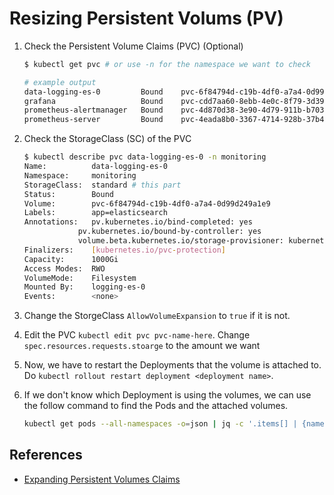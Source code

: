 # Resizing Persistent Volums (PV)

1. Check the Persistent Volume Claims (PVC) (Optional)

    ```bash
    $ kubectl get pvc # or use -n for the namespace we want to check

    # example output
    data-logging-es-0         Bound    pvc-6f84794d-c19b-4df0-a7a4-0d99d249a1e9   1000Gi     RWO            standard       210d
    grafana                   Bound    pvc-cdd7aa60-8ebb-4e0c-8f79-3d3965c1b02e   10Gi       RWO            standard       219d
    prometheus-alertmanager   Bound    pvc-4d870d38-3e90-4d79-911b-b703bdad5b8a   2Gi        RWO            standard       221d
    prometheus-server         Bound    pvc-4eada8b0-3367-4714-928b-37b4f742d1cf   200Gi      RWO            standard       221d
    ```

2. Check the StorageClass (SC) of the PVC

    ```bash
    $ kubectl describe pvc data-logging-es-0 -n monitoring 
    Name:          data-logging-es-0
    Namespace:     monitoring
    StorageClass:  standard # this part 
    Status:        Bound
    Volume:        pvc-6f84794d-c19b-4df0-a7a4-0d99d249a1e9
    Labels:        app=elasticsearch
    Annotations:   pv.kubernetes.io/bind-completed: yes
                pv.kubernetes.io/bound-by-controller: yes
                volume.beta.kubernetes.io/storage-provisioner: kubernetes.io/gce-pd
    Finalizers:    [kubernetes.io/pvc-protection]
    Capacity:      1000Gi
    Access Modes:  RWO
    VolumeMode:    Filesystem
    Mounted By:    logging-es-0
    Events:        <none>
    ```

3. Change the StorgeClass `AllowVolumeExpansion` to `true` if it is not.
4. Edit the PVC `kubectl edit pvc pvc-name-here`. Change `spec.resources.requests.stoarge` to the amount we want
5. Now, we have to restart the Deployments that the volume is attached to. Do `kubectl rollout restart deployment <deployment name>`.
6. If we don't know which Deployment is using the volumes, we can use the follow command to find the Pods and the attached volumes.

    ```bash
    kubectl get pods --all-namespaces -o=json | jq -c '.items[] | {name: .metadata.name, namespace: .metadata.namespace, claimName: .spec |  select( has ("volumes") ).volumes[] | select( has ("persistentVolumeClaim") ).persistentVolumeClaim.claimName }'
    ```

## References

- [Expanding Persistent Volumes Claims](https://kubernetes.io/docs/concepts/storage/persistent-volumes/#expanding-persistent-volumes-claims)